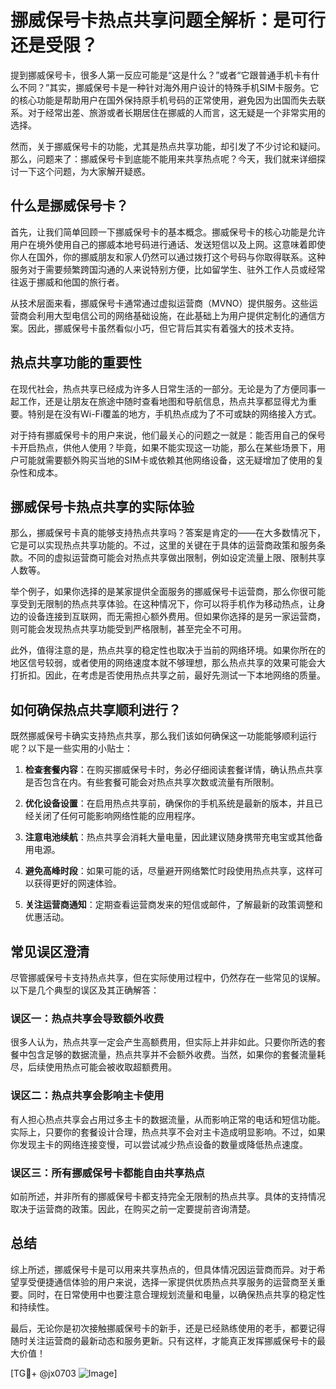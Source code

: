 # 挪威保号卡热点共享问题全解析：是可行还是受限？

提到挪威保号卡，很多人第一反应可能是“这是什么？”或者“它跟普通手机卡有什么不同？”其实，挪威保号卡是一种针对海外用户设计的特殊手机SIM卡服务。它的核心功能是帮助用户在国外保持原手机号码的正常使用，避免因为出国而失去联系。对于经常出差、旅游或者长期居住在挪威的人而言，这无疑是一个非常实用的选择。

然而，关于挪威保号卡的功能，尤其是热点共享功能，却引发了不少讨论和疑问。那么，问题来了：挪威保号卡到底能不能用来共享热点呢？今天，我们就来详细探讨一下这个问题，为大家解开疑惑。

## 什么是挪威保号卡？

首先，让我们简单回顾一下挪威保号卡的基本概念。挪威保号卡的核心功能是允许用户在境外使用自己的挪威本地号码进行通话、发送短信以及上网。这意味着即使你人在国外，你的挪威朋友和家人仍然可以通过拨打这个号码与你取得联系。这种服务对于需要频繁跨国沟通的人来说特别方便，比如留学生、驻外工作人员或经常往返于挪威和他国的旅行者。

从技术层面来看，挪威保号卡通常通过虚拟运营商（MVNO）提供服务。这些运营商会利用大型电信公司的网络基础设施，在此基础上为用户提供定制化的通信方案。因此，挪威保号卡虽然看似小巧，但它背后其实有着强大的技术支持。

## 热点共享功能的重要性

在现代社会，热点共享已经成为许多人日常生活的一部分。无论是为了方便同事一起工作，还是让朋友在旅途中随时查看地图和导航信息，热点共享都显得尤为重要。特别是在没有Wi-Fi覆盖的地方，手机热点成为了不可或缺的网络接入方式。

对于持有挪威保号卡的用户来说，他们最关心的问题之一就是：能否用自己的保号卡开启热点，供他人使用？毕竟，如果不能实现这一功能，那么在某些场景下，用户可能就需要额外购买当地的SIM卡或依赖其他网络设备，这无疑增加了使用的复杂性和成本。

## 挪威保号卡热点共享的实际体验

那么，挪威保号卡真的能够支持热点共享吗？答案是肯定的——在大多数情况下，它是可以实现热点共享功能的。不过，这里的关键在于具体的运营商政策和服务条款。不同的虚拟运营商可能会对热点共享做出限制，例如设定流量上限、限制共享人数等。

举个例子，如果你选择的是某家提供全面服务的挪威保号卡运营商，那么你很可能享受到无限制的热点共享体验。在这种情况下，你可以将手机作为移动热点，让身边的设备连接到互联网，而无需担心额外费用。但如果你选择的是另一家运营商，则可能会发现热点共享功能受到严格限制，甚至完全不可用。

此外，值得注意的是，热点共享的稳定性也取决于当前的网络环境。如果你所在的地区信号较弱，或者使用的网络速度本就不够理想，那么热点共享的效果可能会大打折扣。因此，在考虑是否使用热点共享之前，最好先测试一下本地网络的质量。

## 如何确保热点共享顺利进行？

既然挪威保号卡确实支持热点共享，那么我们该如何确保这一功能能够顺利运行呢？以下是一些实用的小贴士：

1. **检查套餐内容**：在购买挪威保号卡时，务必仔细阅读套餐详情，确认热点共享是否包含在内。有些套餐可能会对热点共享次数或流量有所限制。
   
2. **优化设备设置**：在启用热点共享前，确保你的手机系统是最新的版本，并且已经关闭了任何可能影响网络性能的应用程序。

3. **注意电池续航**：热点共享会消耗大量电量，因此建议随身携带充电宝或其他备用电源。

4. **避免高峰时段**：如果可能的话，尽量避开网络繁忙时段使用热点共享，这样可以获得更好的网速体验。

5. **关注运营商通知**：定期查看运营商发来的短信或邮件，了解最新的政策调整和优惠活动。

## 常见误区澄清

尽管挪威保号卡支持热点共享，但在实际使用过程中，仍然存在一些常见的误解。以下是几个典型的误区及其正确解答：

### 误区一：热点共享会导致额外收费

很多人认为，热点共享一定会产生高额费用，但实际上并非如此。只要你所选的套餐中包含足够的数据流量，热点共享并不会额外收费。当然，如果你的套餐流量耗尽，后续使用热点可能会被收取超额费用。

### 误区二：热点共享会影响主卡使用

有人担心热点共享会占用过多主卡的数据流量，从而影响正常的电话和短信功能。实际上，只要你的套餐设计合理，热点共享不会对主卡造成明显影响。不过，如果你发现主卡的网络连接变慢，可以尝试减少热点设备的数量或降低热点速度。

### 误区三：所有挪威保号卡都能自由共享热点

如前所述，并非所有的挪威保号卡都支持完全无限制的热点共享。具体的支持情况取决于运营商的政策。因此，在购买之前一定要提前咨询清楚。

## 总结

综上所述，挪威保号卡是可以用来共享热点的，但具体情况因运营商而异。对于希望享受便捷通信体验的用户来说，选择一家提供优质热点共享服务的运营商至关重要。同时，在日常使用中也要注意合理规划流量和电量，以确保热点共享的稳定性和持续性。

最后，无论你是初次接触挪威保号卡的新手，还是已经熟练使用的老手，都要记得随时关注运营商的最新动态和服务更新。只有这样，才能真正发挥挪威保号卡的最大价值！

[TG💪+ @jx0703 ![Image](https://github.com/user-attachments/assets/dbca1d08-cadb-493c-b0ec-ad6f7a83f270)]